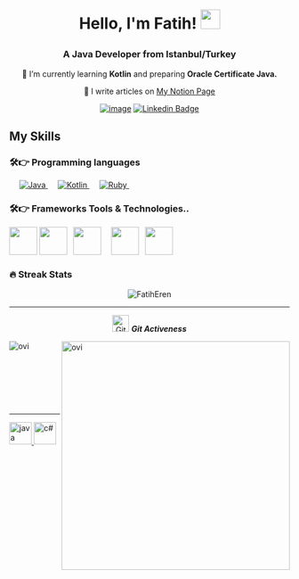 <h1><p align="center">Hello, I'm Fatih! <img src="https://media.giphy.com/media/hvRJCLFzcasrR4ia7z/giphy.gif" width="35px"></h1></p>
<h3 align="center">A Java Developer from Istanbul/Turkey</h3>

<div align="center">
  
🌱 I’m currently learning **Kotlin** and preparing **Oracle Certificate Java.**

📝 I write articles on [My Notion Page](https://fatihhernn.notion.site/c941642c19064e30abb5239019c0eafc?v=4a98ab09b3e6400f98f3b823c568860c) 

[![image](https://img.shields.io/badge/FatihEren-send%20a%20mail-red?style=for-the-badge&logo=gmail&logoColor=white)](mailto:fatihhernn@gmail.com)
[![Linkedin Badge](https://img.shields.io/badge/FatihEren-follow%20on%20linkedin-blue?style=for-the-badge&logo=linkedin)](https://www.linkedin.com/in/fatihhernn/)
  
</div>

##  My Skills

### 🛠️👉 Programming languages

<p align="left"> 
  &emsp;
  <a href="">
    <img alt="Java" src="https://img.shields.io/badge/java-%23F7DF1E.svg?logo=java&logoColor=white&color=orange"/>
  </a>
   &emsp;
  <a href="">
    <img alt="Kotlin" src="https://img.shields.io/badge/kotlin-%23F7DF1E.svg?logo=kotlin&logoColor=white&color=purple"/>
  </a>
    &emsp;
  <a href="">
    <img alt="Ruby" src="https://img.shields.io/badge/sql-%23F7DF1E.svg?logo=ruby&logoColor=white&color=d9534f"/>
  </a>
      &emsp;
</p>

### 🛠️👉  Frameworks Tools & Technologies..
<p align="left">
  <code><img height="50" src="https://www.vectorlogo.zone/logos/springio/springio-ar21.svg"></code>
  <code><img height="50" src="https://www.vectorlogo.zone/logos/hibernate/hibernate-ar21.svg"></code>
  <code> <img height="50" src="https://www.vectorlogo.zone/logos/dotnet/dotnet-ar21.svg"> </code>
  <code> <img height="50" src="https://www.vectorlogo.zone/logos/android/android-ar21.svg"> </code>
   <code><img height="50" src="https://www.vectorlogo.zone/logos/github/github-icon.svg"></code>
</p>


### 🔥 Streak Stats
<p align="center"><img src="https://github-readme-streak-stats.herokuapp.com/?user=fatihhernn&theme=algolia" alt="FatihEren"  /></p>

<hr>
<p align="center">
 <img src="https://media.giphy.com/media/W5eoZHPpUx9sapR0eu/giphy.gif" width="30px" alt="Git"/>&nbsp;<i><b>Git Activeness</b></i></p>
 
<p><img align="left" src="https://github-readme-stats.vercel.app/api/top-langs?username=fatihhernn&show_icons=true&locale=en&layout=compact&theme=chartreuse-dark&hide=python,html,css" alt="ovi" /></p>
<p>&nbsp;<img align="right" src="https://github-readme-stats.vercel.app/api?username=fatihhernn&show_icons=true&locale=en&theme=chartreuse-dark" alt="ovi" width="410" /></p>
<br><br><br><br><br>

<hr>
  <a href="https://www.java.com/tr/" target="_blank">
    <img
      src="https://www.vectorlogo.zone/logos/java/java-icon.svg"
      alt="java"
      width="40"
      height="40"
    /> </a
  >
  <a href="https://tr.wikipedia.org/wiki/C_Sharp" target="_blank">
    <img
      src="https://miro.medium.com/max/3954/1*w0u2TZpEp3WfKMrlL5jTSw.png"
      alt="c#"
      width="40"
      height="40"
    /> </a
  >
  
  

</p>
